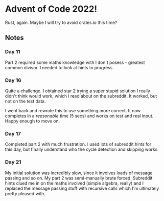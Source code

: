 # Advent of Code 2022!

Rust, again. Maybe I will try to avoid crates.io this time?

## Notes

### Day 11

Part 2 required some maths knowledge with I don't posess - greatest common divisor. 
I needed to look at hints to progress.

### Day 16

Quite a challenge. I obtained star 2 trying a super stupid solution I really didn't
think would work, which I read about on the subreddit. It worked, but not
on the test data. 

I went back and rewrote this to use something more correct. It now completes in 
a *reasonable* time (5 secs) and works on test and real input. Happy enough to move on.

### Day 17

Completed part 2 with much frustration. I used lots of subreddit hints for this
day, but finally understand who the cycle detection and skipping works.

### Day 21

My initial solution was incredibly slow, since it involves loads of message passing 
and so on. My part 2 was semi-manually brute forced. Subreddit hints clued me
in on the maths involved (simple algebra, really) and I replaced the message
passing stuff with recursive calls which I'm ultimately pretty pleased with.

